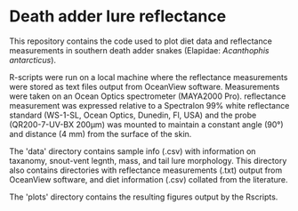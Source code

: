 # Death adder lure reflectance

This repository contains the code used to plot diet data and reflectance measurements in southern death adder snakes (Elapidae: *Acanthophis antarcticus*).

R-scripts were run on a local machine where the reflectance measurements were stored as text files output from OceanView software. Measurements were taken on an Ocean Optics spectrometer (MAYA2000 Pro).
reflectance measurement was expressed relative to a Spectralon 99% white reflectance standard (WS-1-SL, Ocean Optics, Dunedin, Fl, USA) and the probe (QR200-7-UV-BX 200µm) was mounted to maintain a constant angle (90°) and distance (4 mm) from the surface of the skin. 

The 'data' directory contains sample info (.csv) with information on taxanomy, snout-vent legnth, mass, and tail lure morphology. 
This directory also contains directories with reflectance measurements (.txt) output from OceanView software, and diet information (.csv) collated from the literature.

The 'plots' directory contains the resulting figures output by the Rscripts.
